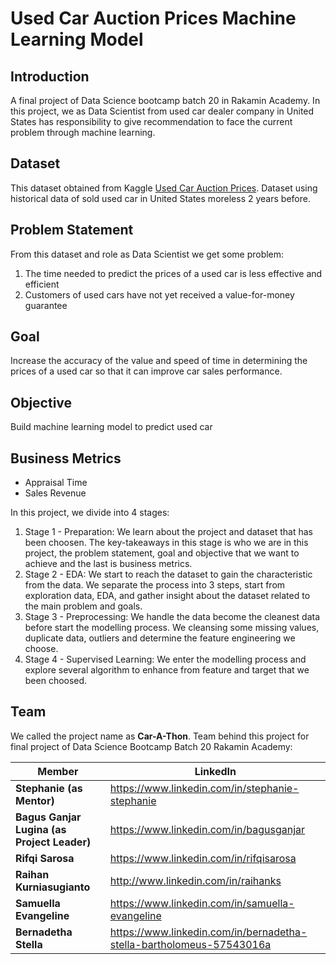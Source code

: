 # Used Car Auction Prices Machine Learning Model

## Introduction
A final project of Data Science bootcamp batch 20 in Rakamin Academy. In this project, we as Data Scientist from used car dealer company in United States has responsibility to give recommendation to face the current problem through machine learning.

## Dataset
This dataset obtained from Kaggle [Used Car Auction Prices](https://www.kaggle.com/datasets/tunguz/used-car-auction-prices). Dataset using historical data of sold used car in United States moreless 2 years before.

## Problem Statement
From this dataset and role as Data Scientist we get some problem:
1. The time needed to predict the prices of a used car is less effective and efficient
2. Customers of used cars have not yet received a value-for-money guarantee

## Goal
Increase the accuracy of the value and speed of time in determining the prices of a used car so that it can improve car sales performance.

## Objective
Build machine learning model to predict used car

## Business Metrics
- Appraisal Time
- Sales Revenue

In this project, we divide into 4 stages:
1. Stage 1 - Preparation: We learn about the project and dataset that has been choosen. The key-takeaways in this stage is who we are in this project, the problem statement, goal and objective that we want to achieve and the last is business metrics.
2. Stage 2 - EDA: We start to reach the dataset to gain the characteristic from the data. We separate the process into 3 steps, start from exploration data, EDA, and gather insight about the dataset related to the main problem and goals.
3. Stage 3 - Preprocessing: We handle the data become the cleanest data before start the modelling process. We cleansing some missing values, duplicate data, outliers and determine the feature engineering we choose.
4. Stage 4 - Supervised Learning: We enter the modelling process and explore several algorithm to enhance from feature and target that we been choosed.

## Team
We called the project name as **Car-A-Thon**. Team behind this project for final project of Data Science Bootcamp Batch 20 Rakamin Academy:

| Member | LinkedIn|
| --- | --- |
| **Stephanie (as Mentor)** | https://www.linkedin.com/in/stephanie-stephanie |
| **Bagus Ganjar Lugina (as Project Leader)** | https://www.linkedin.com/in/bagusganjar |
| **Rifqi Sarosa** | https://www.linkedin.com/in/rifqisarosa |
| **Raihan Kurniasugianto** | http://www.linkedin.com/in/raihanks |
| **Samuella Evangeline** | https://www.linkedin.com/in/samuella-evangeline |
| **Bernadetha Stella** | https://www.linkedin.com/in/bernadetha-stella-bartholomeus-57543016a |
